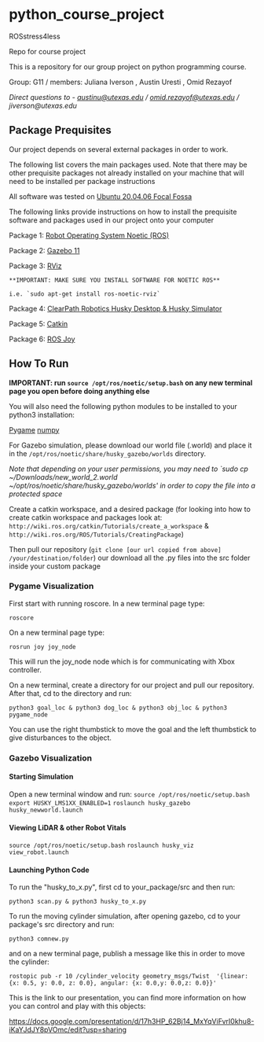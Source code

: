 # python_course_project
ROSstress4less

Repo for course project

This is a repository for our group project on python programming course. 

Group: G11 / members: 
Juliana Iverson , Austin Uresti , Omid Rezayof

_Direct questions to - austinu@utexas.edu / omid.rezayof@utexas.edu / jiverson@utexas.edu_


## Package Prequisites


Our project depends on several external packages in order to work.

The following list covers the main packages used. Note that there may be other prequisite packages not already installed on your machine that will need to be installed per package instructions

All software was tested on [Ubuntu 20.04.06 Focal Fossa](https://releases.ubuntu.com/focal/)

The following links provide instructions on how to install the prequisite software and packages used in our project onto your computer

Package 1: [Robot Operating System Noetic (ROS)](http://wiki.ros.org/noetic/Installation/Ubuntu)

Package 2: [Gazebo 11](https://classic.gazebosim.org/tutorials?tut=install_ubuntu&cat=install)

Package 3: [RViz](http://wiki.ros.org/rviz/UserGuide)

    **IMPORTANT: MAKE SURE YOU INSTALL SOFTWARE FOR NOETIC ROS**

    i.e. `sudo apt-get install ros-noetic-rviz`

Package 4: [ClearPath Robotics Husky Desktop & Husky Simulator](https://www.clearpathrobotics.com/assets/guides/noetic/husky/DrivingHusky.html)

Package 5: [Catkin](http://wiki.ros.org/catkin#Installing_catkin)

Package 6: [ROS Joy](http://wiki.ros.org/joy/Tutorials/ConfiguringALinuxJoystick)
## How To Run

**IMPORTANT: run `source /opt/ros/noetic/setup.bash` on any new terminal page you open before doing anything else**

You will also need the following python modules to be installed to your python3 installation:

[Pygame](https://www.pygame.org/wiki/GettingStarted)
[numpy](https://numpy.org/install/)

For Gazebo simulation, please download our world file (.world) and place it in the 
`/opt/ros/noetic/share/husky_gazebo/worlds`
directory. 

_Note that depending on your user permissions, you may need to `sudo cp ~/Downloads/new_world_2.world ~/opt/ros/noetic/share/husky_gazebo/worlds' in order to copy the file into a protected space_

Create a catkin workspace, and a desired package (for looking into how to create catkin workspace and packages look at: 
`http://wiki.ros.org/catkin/Tutorials/create_a_workspace` & `http://wiki.ros.org/ROS/Tutorials/CreatingPackage`)

Then pull our repository (`git clone [our url copied from above] /your/destination/folder`) our download all the .py files into the src folder inside your custom package


### Pygame Visualization


First start with running roscore. In a new terminal page type:

`roscore`

On a new terminal page type:

`rosrun joy joy_node`

This will run the joy_node node which is for communicating with Xbox controller. 

On a new terminal, create a directory for our project and pull our repository. After that, cd to the directory and run:

`python3 goal_loc & python3 dog_loc & python3 obj_loc & python3 pygame_node`

You can use the right thumbstick to move the goal and the left thumbstick to give disturbances to the object. 

### Gazebo Visualization

#### Starting Simulation
Open a new terminal window and run:
`source /opt/ros/noetic/setup.bash`
`export HUSKY_LMS1XX_ENABLED=1`
`roslaunch husky_gazebo husky_newworld.launch`

#### Viewing LiDAR & other Robot Vitals
`source /opt/ros/noetic/setup.bash`
`roslaunch husky_viz view_robot.launch`

#### Launching Python Code

To run the "husky_to_x.py", first cd to your_package/src and then run:

`python3 scan.py & python3 husky_to_x.py`

To run the moving cylinder simulation, after opening gazebo, cd to your package's src directory and run:

`python3 comnew.py`

and on a new terminal page, publish a message like this in order to move the cylinder:

`rostopic pub -r 10 /cylinder_velocity geometry_msgs/Twist  '{linear:  {x: 0.5, y: 0.0, z: 0.0}, angular: {x: 0.0,y: 0.0,z: 0.0}}'`


This is the link to our presentation, you can find more information on how you can control and play with this objects:

https://docs.google.com/presentation/d/17h3HP_62Bj14_MxYqViFvrI0khu8-iKaYJdJY8pVOmc/edit?usp=sharing

